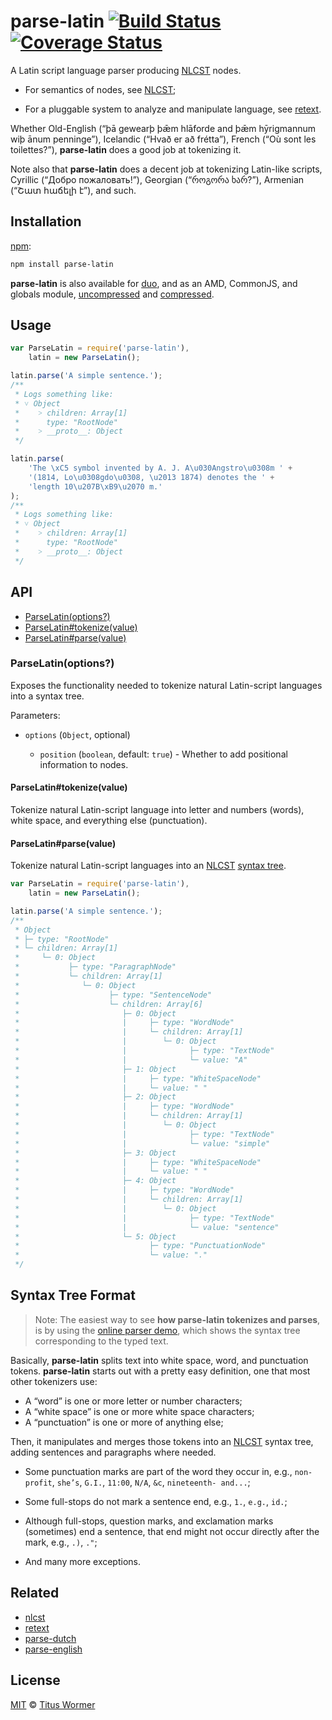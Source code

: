 # parse-latin [![Build Status](https://img.shields.io/travis/wooorm/parse-latin.svg)](https://travis-ci.org/wooorm/parse-latin) [![Coverage Status](https://img.shields.io/codecov/c/github/wooorm/parse-latin.svg)](https://codecov.io/github/wooorm/parse-latin)

A Latin script language parser producing [NLCST](https://github.com/wooorm/nlcst)
nodes.

*   For semantics of nodes, see [NLCST](https://github.com/wooorm/nlcst);

*   For a pluggable system to analyze and manipulate language, see
    [retext](https://github.com/wooorm/retext).

Whether Old-English (“þā gewearþ þǣm hlāforde and þǣm hȳrigmannum wiþ ānum
penninge”), Icelandic (“Hvað er að frétta”), French (“Où sont les toilettes?”),
**parse-latin** does a good job at tokenizing it.

Note also that **parse-latin** does a decent job at tokenizing Latin-like
scripts, Cyrillic (“Добро пожаловать!”), Georgian (“როგორა ხარ?”), Armenian
(“Շատ հաճելի է”), and such.

## Installation

[npm](https://docs.npmjs.com/cli/install):

```bash
npm install parse-latin
```

**parse-latin** is also available for
[duo](http://duojs.org/#getting-started), and as an AMD, CommonJS, and globals
module, [uncompressed](parse-latin.js) and [compressed](parse-latin.min.js).

## Usage

```javascript
var ParseLatin = require('parse-latin'),
    latin = new ParseLatin();

latin.parse('A simple sentence.');
/**
 * Logs something like:
 * ˅ Object
 *    ˃ children: Array[1]
 *      type: "RootNode"
 *    ˃ __proto__: Object
 */

latin.parse(
    'The \xC5 symbol invented by A. J. A\u030Angstro\u0308m ' +
    '(1814, Lo\u0308gdo\u0308, \u2013 1874) denotes the ' +
    'length 10\u207B\xB9\u2070 m.'
);
/**
 * Logs something like:
 * ˅ Object
 *    ˃ children: Array[1]
 *      type: "RootNode"
 *    ˃ __proto__: Object
 */
```

## API

*   [ParseLatin(options?)](#parselatinoptions)
*   [ParseLatin#tokenize(value)](#parselatintokenizevalue)
*   [ParseLatin#parse(value)](#parselatinparsevalue)

### ParseLatin(options?)

Exposes the functionality needed to tokenize natural Latin-script languages
into a syntax tree.

Parameters:

*   `options` (`Object`, optional)

    *   `position` (`boolean`, default: `true`) - Whether to add positional
        information to nodes.

#### ParseLatin#tokenize(value)

Tokenize natural Latin-script language into letter and numbers (words), white
space, and everything else (punctuation).

#### ParseLatin#parse(value)

Tokenize natural Latin-script languages into an [NLCST](https://github.com/wooorm/nlcst)
[syntax tree](#syntax-tree-format).

```javascript
var ParseLatin = require('parse-latin'),
    latin = new ParseLatin();

latin.parse('A simple sentence.');
/**
 * Object
 * ├─ type: "RootNode"
 * └─ children: Array[1]
 *     └─ 0: Object
 *           ├─ type: "ParagraphNode"
 *           └─ children: Array[1]
 *              └─ 0: Object
 *                    ├─ type: "SentenceNode"
 *                    └─ children: Array[6]
 *                       ├─ 0: Object
 *                       |     ├─ type: "WordNode"
 *                       |     └─ children: Array[1]
 *                       |        └─ 0: Object
 *                       |              ├─ type: "TextNode"
 *                       |              └─ value: "A"
 *                       ├─ 1: Object
 *                       |     ├─ type: "WhiteSpaceNode"
 *                       |     └─ value: " "
 *                       ├─ 2: Object
 *                       |     ├─ type: "WordNode"
 *                       |     └─ children: Array[1]
 *                       |        └─ 0: Object
 *                       |              ├─ type: "TextNode"
 *                       |              └─ value: "simple"
 *                       ├─ 3: Object
 *                       |     ├─ type: "WhiteSpaceNode"
 *                       |     └─ value: " "
 *                       ├─ 4: Object
 *                       |     ├─ type: "WordNode"
 *                       |     └─ children: Array[1]
 *                       |        └─ 0: Object
 *                       |              ├─ type: "TextNode"
 *                       |              └─ value: "sentence"
 *                       └─ 5: Object
 *                             ├─ type: "PunctuationNode"
 *                             └─ value: "."
 */
```

## Syntax Tree Format

> Note: The easiest way to see **how parse-latin tokenizes and parses**, is by
> using the [online parser demo](https://wooorm.github.io/parse-latin), which
> shows the syntax tree corresponding to the typed text.

Basically, **parse-latin** splits text into white space, word, and punctuation
tokens. **parse-latin** starts out with a pretty easy definition, one that most
other tokenizers use:

*   A “word” is one or more letter or number characters;
*   A “white space” is one or more white space characters;
*   A “punctuation” is one or more of anything else;

Then, it manipulates and merges those tokens into an [NLCST](https://github.com/wooorm/nlcst)
syntax tree, adding sentences and paragraphs where needed.

*   Some punctuation marks are part of the word they occur in, e.g.,
    `non-profit`, `she’s`, `G.I.`, `11:00`, `N/A`, `&c`, `nineteenth- and...`;

*   Some full-stops do not mark a sentence end, e.g., `1.`, `e.g.`, `id.`;

*   Although full-stops, question marks, and exclamation marks (sometimes) end
    a sentence, that end might not occur directly after the mark, e.g., `.)`,
    `."`;

*   And many more exceptions.

## Related

*   [nlcst](https://github.com/wooorm/nlcst)
*   [retext](https://github.com/wooorm/retext)
*   [parse-dutch](https://github.com/wooorm/parse-dutch)
*   [parse-english](https://github.com/wooorm/parse-english)

## License

[MIT](LICENSE) © [Titus Wormer](http://wooorm.com)
